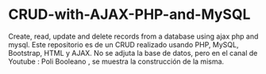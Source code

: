 # CRUD-with-AJAX-PHP-and-MySQL
Create, read, update and delete records from a database using ajax php and mysql.
Este repositorio es de un CRUD realizado usando PHP, MySQL, Bootstrap, HTML y AJAX.
No se adjuta la base de datos, pero en el canal de Youtube : Poli Booleano , se muestra la construcción de la misma.
